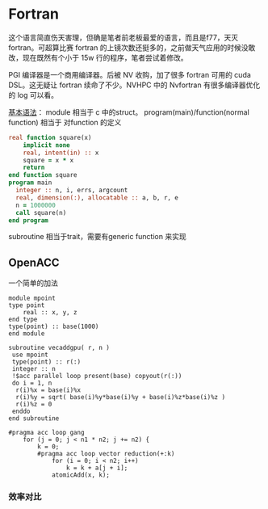 # Fortran
这个语言简直伤天害理，但确是笔者前老板最爱的语言，而且是f77，天灭fortran。可超算比赛 fortran 的上镜次数还挺多的，之前做天气应用的时候没敢改，现在既然有个小于 15w 行的程序，笔者尝试着修改。

PGI 编译器是一个商用编译器。后被 NV 收购，加了很多 fortran 可用的 cuda DSL。这无疑让 fortran 续命了不少。NVHPC 中的 Nvfortran 有很多编译器优化的 log 可以看。

[基本语法](http://micro.ustc.edu.cn/Fortran/ZJDing/)：
module 相当于 c 中的struct。
program(main)/function(normal function) 相当于 对function 的定义
```fortran
real function square(x)
    implicit none
    real, intent(in) :: x
    square = x * x
    return
end function square
program main
  integer :: n, i, errs, argcount
  real, dimension(:), allocatable :: a, b, r, e
  n = 1000000 
  call square(n)
end program
```

subroutine 相当于trait，需要有generic function 来实现
## OpenACC  
一个简单的加法
```
module mpoint
type point
    real :: x, y, z
end type
type(point) :: base(1000)
end module

subroutine vecaddgpu( r, n )
 use mpoint
 type(point) :: r(:)
 integer :: n
 !$acc parallel loop present(base) copyout(r(:))
 do i = 1, n
  r(i)%x = base(i)%x
  r(i)%y = sqrt( base(i)%y*base(i)%y + base(i)%z*base(i)%z )
  r(i)%z = 0
 enddo
end subroutine
```

```
#pragma acc loop gang
    for (j = 0; j < n1 * n2; j += n2) {
        k = 0;
        #pragma acc loop vector reduction(+:k)
            for (i = 0; i < n2; i++)
                k = k + a[j + i];
            atomicAdd(x, k);
```
### 效率对比
